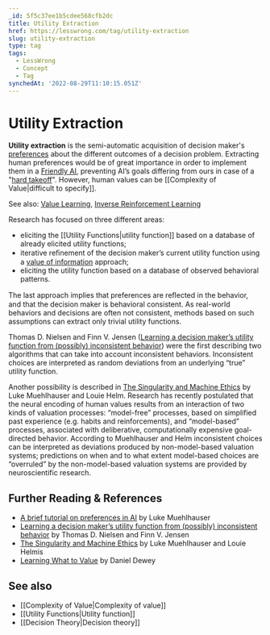 ```yaml
---
_id: 5f5c37ee1b5cdee568cfb2dc
title: Utility Extraction
href: https://lesswrong.com/tag/utility-extraction
slug: utility-extraction
type: tag
tags:
  - LessWrong
  - Concept
  - Tag
synchedAt: '2022-08-29T11:10:15.051Z'
---
```

# Utility Extraction

**Utility extraction** is the semi-automatic acquisition of decision maker's [preferences](https://wiki.lesswrong.com/wiki/preferences) about the different outcomes of a decision problem. Extracting human preferences would be of great importance in order to implement them in a [Friendly AI](https://wiki.lesswrong.com/wiki/Friendly_AI), preventing AI’s goals differing from ours in case of a "[hard takeoff](https://wiki.lesswrong.com/wiki/hard_takeoff)". However, human values can be [[Complexity of Value|difficult to specify]].

See also: [Value Learning](/tag/value-learning), [Inverse Reinforcement Learning](/tag/inverse-reinforcement-learning)

Research has focused on three different areas:

- eliciting the [[Utility Functions|utility function]] based on a database of already elicited utility functions;
- iterative reﬁnement of the decision maker’s current utility function using a [value of information](http://lesswrong.com/lw/85x/value_of_information_four_examples/) approach;
- eliciting the utility function based on a database of observed behavioral patterns.

The last approach implies that preferences are reﬂected in the behavior, and that the decision maker is behavioral consistent. As real-world behaviors and decisions are often not consistent, methods based on such assumptions can extract only trivial utility functions.

Thomas D. Nielsen and Finn V. Jensen ([Learning a decision maker’s utility function from (possibly) inconsistent behavior](http://people.cs.aau.dk/~tdn/papers/nielsen-jensen-04-ai.pdf)) were the first describing two algorithms that can take into account inconsistent behaviors. Inconsistent choices are interpreted as random deviations from an underlying “true” utility function.

Another possibility is described in [The Singularity and Machine Ethics](http://intelligence.org/files/SaME.pdf) by Luke Muehlhauser and Louie Helm. Research has recently postulated that the neural encoding of human values results from an interaction of two kinds of valuation processes: “model-free” processes, based on simplified past experience (e.g. habits and reinforcements), and “model-based” processes, associated with deliberative, computationally expensive goal-directed behavior. According to Muehlhauser and Helm inconsistent choices can be interpreted as deviations produced by non-model-based valuation systems; predictions on when and to what extent model-based choices are “overruled” by the non-model-based valuation systems are provided by neuroscientific research.

## Further Reading & References

- [A brief tutorial on preferences in AI](http://lesswrong.com/lw/a73/a_brief_tutorial_on_preferences_in_ai/) by Luke Muehlhauser
- [Learning a decision maker’s utility function from (possibly) inconsistent behavior](http://people.cs.aau.dk/~tdn/papers/nielsen-jensen-04-ai.pdf) by Thomas D. Nielsen and Finn V. Jensen
- [The Singularity and Machine Ethics](http://intelligence.org/files/SaME.pdf) by Luke Muehlhauser and Louie Helmis
- [Learning What to Value](http://intelligence.org/files/LearningValue.pdf) by Daniel Dewey

## See also

- [[Complexity of Value|Complexity of value]]
- [[Utility Functions|Utility function]]
- [[Decision Theory|Decision theory]]